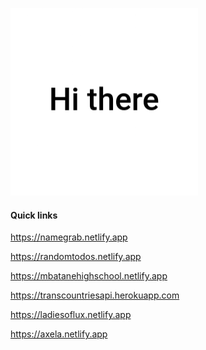 ![Hi there 👋](https://github.com/d3vkk/d3vkk/blob/master/msg.gif)

#### Quick links

https://namegrab.netlify.app

https://randomtodos.netlify.app

https://mbatanehighschool.netlify.app

https://transcountriesapi.herokuapp.com

https://ladiesoflux.netlify.app

https://axela.netlify.app

<!--
**d3vkk/d3vkk** is a ✨ _special_ ✨ repository because its `README.md` (this file) appears on your GitHub profile.

Here are some ideas to get you started:

- 🔭 I’m currently working on ...
- 🌱 I’m currently learning ...
- 👯 I’m looking to collaborate on ...
- 🤔 I’m looking for help with ...
- 💬 Ask me about ...
- 📫 How to reach me: ...
- 😄 Pronouns: ...
- ⚡ Fun fact: ...
-->
